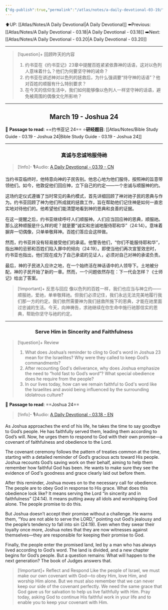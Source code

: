 ```yaml
---
{"dg-publish":true,"permalink":"/atlas/notes/a-daily-devotional-03-19/"}
---
```


 ⬆️UP: [[Atlas/Notes/A Daily Devotional\|A Daily Devotional]]
⬅️Previous: [[Atlas/Notes/A Daily Devotional - 03.18\|A Daily Devotional - 03.18]]
➡️Next: [[Atlas/Notes/A Daily Devotional - 03.20\|A Daily Devotional - 03.20]]

---

> [!question]+ 回顾昨天的内容
> 1. ⁠约书亚在《约书亚记》23章中提醒百姓紧紧依靠神的话语，这对以色列人意味着什么？他们为何要坚守神的诫命？
> 2. 约书亚在讲述神对以色列的拯救后，为什么强调要“持守神的话语”？他对百姓的顺服有什么特别要求？
> 3. 在今天的信仰生活中，我们如何能够像以色列人一样坚守神的话语，避免被周围的偶像文化所影响？


---
## <center>March 19 -  Joshua 24</center>

📖 **Passage to read**: ==约书亚记 24==
⭐**研经题目**: [[Atlas/Notes/Bible Study Guide - 03.19 - Joshua 24\|Bible Study Guide - 03.19 - Joshua 24]]

---
### <center>真诚与忠诚地服侍祂</center>

> [!info]- 🎙️Audio: [A Daily Devotional - 03.19 - CN]()

当约书亚临终时，他特意向神的子民告别。他忠心地为他们服侍，按照神的旨意带领他们。如今，他敦促他们回应神，立下自己的约定——一个忠诚与顺服神的约。

这场约定仪式遵循了当时常见的条约模式，首先详细回顾了神对祂子民的恩典与作为。约书亚回顾了神为他们所成就的拯救工作，旨在帮助他们记住神是如何一直忠实地对待他们的。他希望他们能清楚地看到神的恩典和良善的证据。

在这一提醒之后，约书亚继续呼吁人们顺服神。人们应当回应神的恩典，顺服祂。那么这种顺服是什么样的呢？就是要“诚实和忠诚地服侍耶和华”（24:14）。意味着摒弃一切偶像，只单单敬拜神。百姓们答应会这样做。

然而，约书亚并没有轻易接受他们的承诺。他警告他们，“你们不能服侍耶和华”，指出神的忌邪和百姓们陷入罪中的倾向（24:19）。即使当他们再次宣誓效忠时，约书亚也指出，他们现在成为了自己承诺的见证人，必须对自己对神的承诺负责。

最后，神的子民进入应许之地，在一个始终活在神话语中的人领导下。土地被分配，神的子民开始了新的一章。然而，一个问题依然存在：下一代会怎样？《士师记》给出了答案。

> [!important]+ 反思与回应
像以色列的百姓一样，我们也应当与神立约——顺服祂，爱祂，单单敬拜祂。但我们必须记住，我们永远无法完美地履行我们那一方的约定。我们依然需要神为我们拯救所施下的恩典，才能在祂里面过忠诚的生活。今天，向神祷告，求祂继续在你生命中施行祂那信实的恩典，帮助你坚守与祂的约定。



---
### <center>Serve Him in Sincerity and Faithfulness</center>

> [!question]+ Review
> 1. What does Joshua’s reminder to cling to God's word in Joshua 23 mean for the Israelites? Why were they called to keep God’s commandments?
> 2. After recounting God's deliverance, why does Joshua emphasize the need to “hold fast to God’s word”? What special obedience does he require from the people?
> 3. In our lives today, how can we remain faithful to God's word like the Israelites and avoid being influenced by the surrounding idolatrous culture?

📖 **Passage to read**: ==Joshua 24==

> [!info]- 🎙️Audio: [A Daily Devotional - 03.18 - EN]()  

As Joshua approaches the end of his life, he takes the time to say goodbye to God’s people. He has faithfully served them, leading them according to God’s will. Now, he urges them to respond to God with their own promise—a covenant of faithfulness and obedience to the Lord.

The covenant ceremony follows the pattern of treaties common at the time, starting with a detailed reminder of God’s gracious acts toward His people. Joshua recounts God’s saving work on their behalf, aiming to help them remember how faithful God has been. He wants to make sure they see the evidence of God's goodness and grace clearly laid out before them.

After this reminder, Joshua moves on to the necessary call for obedience. The people are to obey God in response to His grace. What does this obedience look like? It means serving the Lord “in sincerity and in faithfulness” (24:14). It means putting away all idols and worshipping God alone. The people promise to do this.

But Joshua doesn’t accept their promise without a challenge. He warns them, “You are not able to serve the LORD,” pointing out God’s jealousy and the people’s tendency to fall into sin (24:19). Even when they swear their loyalty once more, Joshua notes that they are now witnesses against themselves—they are responsible for keeping their promise to God.

Finally, the people enter the promised land, led by a man who has always lived according to God’s word. The land is divided, and a new chapter begins for God’s people. But a question remains: What will happen to the next generation? The book of Judges answers that.

> [!important]+ Reflect and Respond
Like the people of Israel, we must make our own covenant with God—to obey Him, love Him, and worship Him alone. But we must also remember that we can never keep our side of the covenant perfectly. We need the same grace that God gave us for salvation to help us live faithfully with Him. Pray today, asking God to continue His faithful work in your life and to enable you to keep your covenant with Him.


































